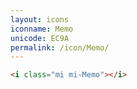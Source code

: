 ```yaml
---
layout: icons
iconname: Memo
unicode: EC9A
permalink: /icon/Memo/
---
```


``` html
<i class="mi mi-Memo"></i>
```
